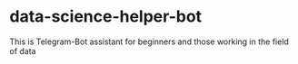 # data-science-helper-bot
This is Telegram-Bot assistant for beginners and those working in the field of data

